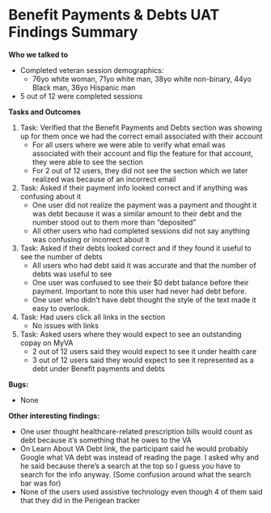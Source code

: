 # Benefit Payments & Debts UAT Findings Summary
**Who we talked to**
* Completed veteran session demographics:
	* 76yo white woman, 71yo white man, 38yo white non-binary, 44yo Black man, 36yo Hispanic man
* 5 out of 12 were completed sessions

**Tasks and Outcomes**
1. Task: Verified that the Benefit Payments and Debts section was showing up for them once we had the correct email associated with their account
	* For all users where we were able to verify what email was associated with their account and flip the feature for that account, they were able to see the section
	* For 2 out of 12 users, they did not see the section which we later realized was because of an incorrect email
2. Task: Asked if their payment info looked correct and if anything was confusing about it
	* 	One user did not realize the payment was a payment and thought it was debt because it was a similar amount to their debt and the number stood out to them more than “deposited”
	* All other users who had completed sessions did not say anything was confusing or incorrect about it
3. Task: Asked if their debts looked correct and if they found it useful to see the number of debts
	* All users who had debt said it was accurate and that the number of debts was useful to see
	* One user was confused to see their $0 debt balance before their payment. Important to note this user had never had debt before.
	* One user who didn’t have debt thought the style of the text made it easy to overlook.
5. Task: Had users click all links in the section
	* No issues with links
6. Task: Asked users where they would expect to see an outstanding copay on MyVA
	* 2 out of 12 users said they would expect to see it under health care
	* 3 out of 12 users said they would expect to see it represented as a debt under Benefit payments and debts

**Bugs:**
* None

**Other interesting findings:**
* One user thought healthcare-related prescription bills would count as debt because it’s something that he owes to the VA
* On Learn About VA Debt link, the participant said he would probably Google what VA debt was instead of reading the page. I asked why and he said because there’s a search at the top so I guess you have to search for the info anyway. (Some confusion around what the search bar was for)
* None of the users used assistive technology even though 4 of them said that they did in the Perigean tracker

